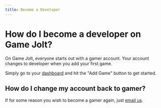 ```yaml
---
title: Become a Developer
---
```


# How do I become a developer on Game Jolt?

On Game Jolt, everyone starts out with a gamer account. Your account changes to developer when you add your first game.

Simply go to your [dashboard](http://gamejolt.com/dashboard) and hit the "Add Game" button to get started.

## How do I change my account back to gamer?

If for some reason you wish to become a gamer again, just [email us](mailto:contact@gamejolt.com).
